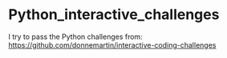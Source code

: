 # Python_interactive_challenges
I try to pass the Python challenges from: https://github.com/donnemartin/interactive-coding-challenges
